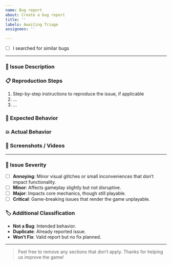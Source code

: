 ```yaml
---
name: Bug report
about: Create a bug report
title: ''
labels: Awaiting Triage
assignees: ''

---
```


- [ ] I searched for similar bugs

---

### 🐛 Issue Description

<!-- A clear and concise description of what the bug is. -->

### 📋 Reproduction Steps

1. Step-by-step instructions to reproduce the issue, if applicable
2. …
3. …

### 🎯 Expected Behavior

<!-- What you expected to happen. -->

### 💥 Actual Behavior

<!-- What happened instead. -->

### 🎥 Screenshots / Videos

<!-- If applicable, add screenshots or a brief video. -->

---

### 🚦 Issue Severity

* [ ] **Annoying**: Minor visual glitches or small inconveniences that don’t impact functionality.
* [ ] **Minor**: Affects gameplay slightly but not disruptive.
* [ ] **Major**: Impacts core mechanics, though still playable.
* [ ] **Critical**: Game-breaking issues that render the game unplayable.

### 🏷️ Additional Classification

* **Not a Bug**: Intended behavior.
* **Duplicate**: Already reported issue.
* **Won’t Fix**: Valid report but no fix planned.

---

> Feel free to remove any sections that don’t apply. Thanks for helping us improve the game!
